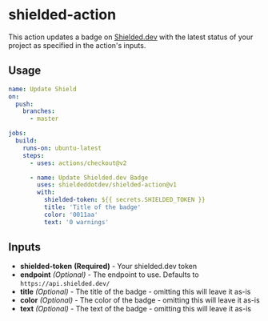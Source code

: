 # shielded-action

This action updates a badge on [Shielded.dev](https://shielded.dev) with the latest status of your project as specified in the action's inputs.

## Usage

```yaml
name: Update Shield
on:
  push:
    branches:
      - master

jobs:
  build:
    runs-on: ubuntu-latest
    steps:
      - uses: actions/checkout@v2

      - name: Update Shielded.dev Badge
        uses: shieldeddotdev/shielded-action@v1
        with:
          shielded-token: ${{ secrets.SHIELDED_TOKEN }}
          title: 'Title of the badge'
          color: '0011aa'
          text: '0 warnings'
```

## Inputs

- **shielded-token** **(Required)** - Your shielded.dev token
- **endpoint** _(Optional)_ - The endpoint to use. Defaults to `https://api.shielded.dev/`
- **title** _(Optional)_ - The title of the badge - omitting this will leave it as-is
- **color** _(Optional)_ - The color of the badge - omitting this will leave it as-is
- **text** _(Optional)_ - The text of the badge - omitting this will leave it as-is
